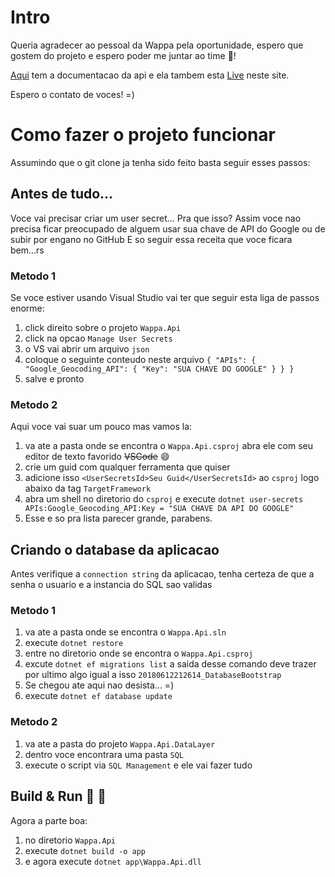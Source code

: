 # Intro

Queria agradecer ao pessoal da Wappa pela oportunidade, espero que gostem do projeto e espero poder me juntar ao time :metal:!

[Aqui](https://documenter.getpostman.com/view/1543073/RWEcRhAw) tem a documentacao da api e ela tambem esta [Live](https://wappaapirodrigoalencar.azurewebsites.net) neste site.

Espero o contato de voces! =)


# Como fazer o projeto funcionar

Assumindo que o git clone ja tenha sido feito basta seguir esses passos:

## Antes de tudo...
Voce vai precisar criar um user secret...
Pra que isso? Assim voce nao precisa ficar preocupado de alguem usar sua chave de API do Google ou de subir por engano no GitHub
E so seguir essa receita que voce ficara bem...rs

### Metodo 1
Se voce estiver usando Visual Studio vai ter que seguir esta liga de passos enorme:

1.  click direito sobre o projeto `Wappa.Api`
2.  click na opcao `Manage User Secrets`
3.  o VS vai abrir um arquivo `json`
4.  coloque o seguinte conteudo neste arquivo 
`{
  "APIs": {
    "Google_Geocoding_API": {
      "Key": "SUA CHAVE DO GOOGLE"
    }
  }
}`
5. salve e pronto

### Metodo 2
Aqui voce vai suar um pouco mas vamos la:

1. va ate a pasta onde se encontra o `Wappa.Api.csproj` abra ele com seu editor de texto favorido ~~VSCode~~ :smile:
2. crie um guid com qualquer ferramenta que quiser
3. adicione isso `<UserSecretsId>Seu Guid</UserSecretsId>` ao `csproj` logo abaixo da tag `TargetFramework`
4. abra um shell no diretorio do `csproj` e execute `dotnet user-secrets APIs:Google_Geocoding_API:Key = "SUA CHAVE DA API DO GOOGLE"`
5. Esse e so pra lista parecer grande, parabens.

## Criando o database da aplicacao

Antes verifique a `connection string` da aplicacao, tenha certeza de que a senha o usuario e a instancia do SQL sao validas

### Metodo 1
1. va ate a pasta onde se encontra o `Wappa.Api.sln`
2. execute `dotnet restore`
3. entre no diretorio onde se encontra o `Wappa.Api.csproj`
4. excute `dotnet ef migrations list` a saida desse comando deve trazer por ultimo algo igual a isso `20180612212614_DatabaseBootstrap`
5. Se chegou ate aqui nao desista... =)
6. execute `dotnet ef database update`

### Metodo 2
1. va ate a pasta do projeto `Wappa.Api.DataLayer`
2. dentro voce encontrara uma pasta `SQL`
3. execute o script via `SQL Management` e ele vai fazer tudo

## Build & Run :running: :see_no_evil:

Agora a parte boa:

1. no diretorio `Wappa.Api`
2. execute `dotnet build -o app`
3. e agora execute `dotnet app\Wappa.Api.dll`
